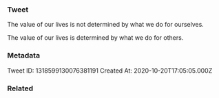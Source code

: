### Tweet
The value of our lives is not determined by what we do for ourselves.

The value of our lives is determined by what we do for others.

### Metadata
Tweet ID: 1318599130076381191
Created At: 2020-10-20T17:05:05.000Z

### Related


